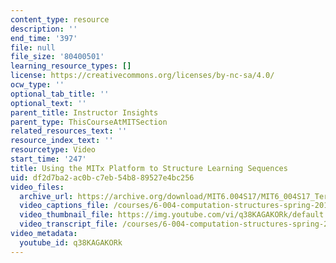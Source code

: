 ```yaml
---
content_type: resource
description: ''
end_time: '397'
file: null
file_size: '80400501'
learning_resource_types: []
license: https://creativecommons.org/licenses/by-nc-sa/4.0/
ocw_type: ''
optional_tab_title: ''
optional_text: ''
parent_title: Instructor Insights
parent_type: ThisCourseAtMITSection
related_resources_text: ''
resource_index_text: ''
resourcetype: Video
start_time: '247'
title: Using the MITx Platform to Structure Learning Sequences
uid: df2d7ba2-ac0b-c7eb-54b8-89527e4bc256
video_files:
  archive_url: https://archive.org/download/MIT6.004S17/MIT6_004S17_Terman_Interview_300k.mp4
  video_captions_file: /courses/6-004-computation-structures-spring-2017/70a3ba3374355a6498e788c082a85465_q38KAGAKORk.vtt
  video_thumbnail_file: https://img.youtube.com/vi/q38KAGAKORk/default.jpg
  video_transcript_file: /courses/6-004-computation-structures-spring-2017/6292c551cbac31a9614358b4503b1474_q38KAGAKORk.pdf
video_metadata:
  youtube_id: q38KAGAKORk
---
```


